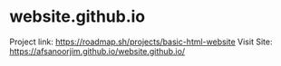 # website.github.io
Project link: https://roadmap.sh/projects/basic-html-website
Visit Site: https://afsanoorjim.github.io/website.github.io/
